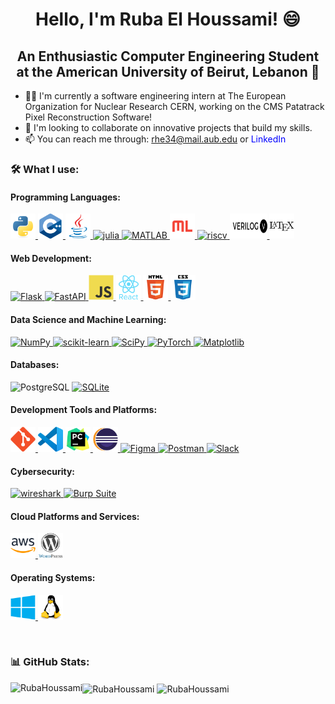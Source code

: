 <div align="center">
  
# Hello, I'm Ruba El Houssami! 😄

## An Enthusiastic Computer Engineering Student at the American University of Beirut, Lebanon 🌱

</div>


- 👩‍💻 I'm currently a software engineering intern at The European Organization for Nuclear Research CERN, working on the CMS Patatrack Pixel Reconstruction Software!
- 🤝 I'm looking to collaborate on innovative projects that build my skills.
- 📫 You can reach me through: [rhe34@mail.aub.edu](mailto:rhe34@mail.aub.edu) or <a href="https://www.linkedin.com/in/ruba-houssami/" target="_blank" style="color: blue; text-decoration: none" >LinkedIn</a>

<h3 align="left">🛠️ What I use:</h3>

<h4 align="left">Programming Languages:</h4>
<p align="left">
<a href="https://www.python.org" target="_blank" rel="noreferrer">
  <img src="https://raw.githubusercontent.com/devicons/devicon/master/icons/python/python-original.svg" alt="Python" width="40" height="40"/>
</a>
<a href="https://www.w3schools.com/cpp/" target="_blank" rel="noreferrer">
  <img src="https://raw.githubusercontent.com/devicons/devicon/master/icons/cplusplus/cplusplus-original.svg" alt="C++" width="40" height="40"/>
</a>
<a href="https://www.java.com" target="_blank" rel="noreferrer">
  <img src="https://raw.githubusercontent.com/devicons/devicon/master/icons/java/java-original.svg" alt="Java" width="40" height="40"/>
</a>
<a href="https://julialang.org/" target="_blank" rel="noreferrer">
  <img src="https://www.svgrepo.com/show/376330/julia.svg" alt="julia" width="40" height="40"/>
</a>
<a href="https://www.mathworks.com/products/matlab.html" target="_blank" rel="noreferrer">
  <img src="https://upload.wikimedia.org/wikipedia/commons/thumb/2/21/Matlab_Logo.png/800px-Matlab_Logo.png" alt="MATLAB" width="40" height="40"/>
</a>
<a href="https://smlfamily.github.io/" target="_blank" rel="noreferrer">
  <img src="https://raw.githubusercontent.com/PKief/vscode-material-icon-theme/main/icons/sml.svg" alt="Standard ML" width="40" height="40"/>
</a>
<a href="https://riscv.org/" target="_blank" rel="noreferrer"> 
  <img src="https://riscv.org/wp-content/uploads/2020/06/riscv-color.svg" alt="riscv" width="60" height="40"/>
</a>
<a href="https://ieeexplore.ieee.org/document/10458102" target="_blank" rel="noreferrer">
  <img src="https://raw.githubusercontent.com/Verilog-Solutions/.github/main/assets/verilog-logo.svg" alt="Verilog" width="60" height="40"/>
</a>
<a href="https://www.latex-project.org/" target="_blank" rel="noreferrer">
  <img src="https://raw.githubusercontent.com/devicons/devicon/master/icons/latex/latex-original.svg" alt="LaTeX" width="40" height="40"/>
</a>
</p>

<h4 align="left">Web Development:</h4>
<p align="left">
<a href="https://flask.palletsprojects.com/" target="_blank" rel="noreferrer">
  <img src="https://upload.wikimedia.org/wikipedia/commons/3/3c/Flask_logo.svg" alt="Flask" width="60" height="40"/>
</a>
<a href="https://fastapi.tiangolo.com/" target="_blank" rel="noreferrer">
  <img src="https://fastapi.tiangolo.com/img/logo-margin/logo-teal.svg" alt="FastAPI" width="60" height="40"/>
</a>
<a href="https://www.javascript.com" target="_blank" rel="noreferrer">
  <img src="https://raw.githubusercontent.com/devicons/devicon/master/icons/javascript/javascript-original.svg" alt="JavaScript" width="40" height="40"/>
</a>
<a href="https://reactjs.org/" target="_blank" rel="noreferrer">
  <img src="https://raw.githubusercontent.com/devicons/devicon/master/icons/react/react-original-wordmark.svg" alt="React" width="40" height="40"/>
</a>
<a href="https://www.w3.org/html/" target="_blank" rel="noreferrer">
  <img src="https://raw.githubusercontent.com/devicons/devicon/master/icons/html5/html5-original-wordmark.svg" alt="HTML5" width="40" height="40"/>
</a>
<a href="https://www.w3schools.com/css/" target="_blank" rel="noreferrer">
  <img src="https://raw.githubusercontent.com/devicons/devicon/master/icons/css3/css3-original-wordmark.svg" alt="CSS3" width="40" height="40"/>
</a>
</p>

<h4 align="left">Data Science and Machine Learning:</h4>
<p align="left">
<a href="https://numpy.org/" target="_blank" rel="noreferrer">
  <img src="https://upload.wikimedia.org/wikipedia/commons/3/31/NumPy_logo_2020.svg" alt="NumPy" width="60" height="40"/>
</a>
<a href="https://scikit-learn.org/" target="_blank" rel="noreferrer">
  <img src="https://upload.wikimedia.org/wikipedia/commons/0/05/Scikit_learn_logo_small.svg" alt="scikit-learn" width="40" height="40" />
</a>
<a href="https://scipy.org/" target="_blank" rel="noreferrer">
  <img src="https://upload.wikimedia.org/wikipedia/commons/b/b2/SCIPY_2.svg" alt="SciPy" width="40" height="40" />
</a>
<a href="https://pytorch.org/" target="_blank" rel="noreferrer">
  <img src="https://upload.wikimedia.org/wikipedia/commons/9/96/Pytorch_logo.png" alt="PyTorch" width="100" height="40" />
</a>
<a href="https://matplotlib.org/" target="_blank" rel="noreferrer">
  <img src="https://upload.wikimedia.org/wikipedia/commons/8/84/Matplotlib_icon.svg" alt="Matplotlib" width="40" height="40" />
</a>
</p>

<h4 align="left">Databases:</h4>
<p alighn="left>
<a href="https://www.postgresql.org/" target="_blank" rel="noreferrer">
  <img src="https://upload.wikimedia.org/wikipedia/commons/2/29/Postgresql_elephant.svg" alt="PostgreSQL" width="40" height="40"/>
</a>
<a href="https://www.sqlite.org/" target="_blank" rel="noreferrer">
  <img src="https://www.vectorlogo.zone/logos/sqlite/sqlite-icon.svg" alt="SQLite" width="40" height="40"/>
</a>
</p>


<h4 align="left">Development Tools and Platforms:</h4>
<p align="left">
<a href="https://git-scm.com/" target="_blank" rel="noreferrer">
  <img src="https://raw.githubusercontent.com/devicons/devicon/master/icons/git/git-original.svg" alt="Git" width="40" height="40"/>
</a>
<a href="https://code.visualstudio.com/" target="_blank" rel="noreferrer">
  <img src="https://raw.githubusercontent.com/devicons/devicon/master/icons/vscode/vscode-original.svg" alt="VS Code" width="40" height="40"/>
</a>
<a href="https://www.jetbrains.com/pycharm/" target="_blank" rel="noreferrer">
  <img src="https://raw.githubusercontent.com/devicons/devicon/master/icons/pycharm/pycharm-original.svg" alt="PyCharm" width="40" height="40" />
</a>
<a href="https://www.eclipse.org/" target="_blank" rel="noreferrer">
  <img src="https://raw.githubusercontent.com/devicons/devicon/master/icons/eclipse/eclipse-original.svg" alt="Eclipse" width="40" height="40"/>
</a>
<a href="https://www.figma.com/" target="_blank" rel="noreferrer">
  <img src="https://www.vectorlogo.zone/logos/figma/figma-icon.svg" alt="Figma" width="40" height="40"/>
</a>
<a href="https://www.postman.com/" target="_blank" rel="noreferrer">
  <img src="https://upload.wikimedia.org/wikipedia/commons/c/c2/Postman_%28software%29.png" alt="Postman" width="100" height="40"/>
</a>
<a href="https://slack.com/" target="_blank" rel="noreferrer">
  <img src="https://a.slack-edge.com/80588/marketing/img/icons/icon_slack_hash_colored.png" alt="Slack" width="40" height="40"/>
</a>
</p>

<h4 align="left">Cybersecurity:</h4>
<p align="left">
<a href="https://www.wireshark.org/" target="_blank" rel="noreferrer">
  <img src="https://www.wireshark.org/assets/img/wireshark-logo.png" alt="wireshark" width="70" height="40"/>
</a>
<a href="https://portswigger.net/burp" target="_blank" rel="noreferrer">
  <img src="https://www.svgrepo.com/show/454430/burpsuite-security-software.svg" alt="Burp Suite" width="40" height="40" />
</a>
</p>

<h4 align="left">Cloud Platforms and Services:</h4>
<p align="left">
<a href="https://aws.amazon.com/" target="_blank" rel="noreferrer">
  <img src="https://raw.githubusercontent.com/devicons/devicon/master/icons/amazonwebservices/amazonwebservices-original-wordmark.svg" alt="AWS" width="40" height="40"/>
</a>
<a href="https://wordpress.org/" target="_blank" rel="noreferrer">
  <img src="https://raw.githubusercontent.com/devicons/devicon/master/icons/wordpress/wordpress-original.svg" alt="WordPress" width="40" height="40"/>
</a>
</p>

<h4 align="left">Operating Systems:</h4>
<p align="left">
<a href="https://www.microsoft.com/windows/" target="_blank" rel="noreferrer">
  <img src="https://raw.githubusercontent.com/devicons/devicon/master/icons/windows8/windows8-original.svg" alt="Windows" width="40" height="40"/>
</a>
<a href="https://www.linux.org/" target="_blank" rel="noreferrer">
  <img src="https://raw.githubusercontent.com/devicons/devicon/master/icons/linux/linux-original.svg" alt="Linux" width="40" height="40"/>
</a>
</p>

</br>
<h3 align="left">📊 GitHub Stats:</h3>
<p align="left">
  <img align="left" src="https://github-readme-stats.vercel.app/api/top-langs?username=RubaHoussami&show_icons=true&locale=en&layout=compact"alt="RubaHoussami"/>
  <img align="center" src="https://github-readme-stats.vercel.app/api?username=RubaHoussami&show_icons=true&locale=en" alt="RubaHoussami"/>
  <img align="center" src="https://github-readme-streak-stats.herokuapp.com/?user=RubaHoussami&" alt="RubaHoussami"/>
</p>
